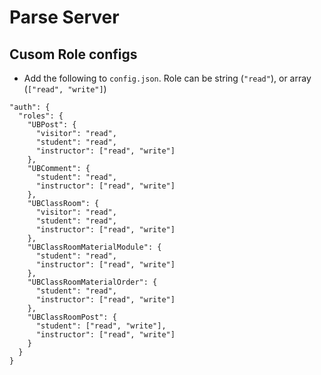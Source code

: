 # Parse Server

## Cusom Role configs

- Add the following to `config.json`. Role can be string (`"read"`), or array (`["read", "write"]`)

```
"auth": {
  "roles": {
    "UBPost": {
      "visitor": "read",
      "student": "read",
      "instructor": ["read", "write"]
    },
    "UBComment": {
      "student": "read",
      "instructor": ["read", "write"]
    },
    "UBClassRoom": {
      "visitor": "read",
      "student": "read",
      "instructor": ["read", "write"]
    },
    "UBClassRoomMaterialModule": {
      "student": "read",
      "instructor": ["read", "write"]
    },
    "UBClassRoomMaterialOrder": {
      "student": "read",
      "instructor": ["read", "write"]
    },
    "UBClassRoomPost": {
      "student": ["read", "write"],
      "instructor": ["read", "write"]
    }
  }
}
```
